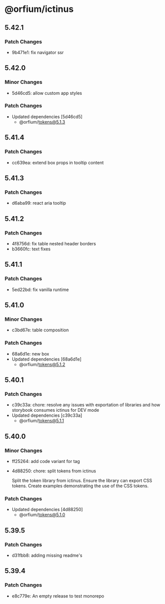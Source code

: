 # @orfium/ictinus

## 5.42.1

### Patch Changes

- 9b471e1: fix navigator ssr

## 5.42.0

### Minor Changes

- 5d46cd5: allow custom app styles

### Patch Changes

- Updated dependencies [5d46cd5]
  - @orfium/tokens@5.1.3

## 5.41.4

### Patch Changes

- cc639ea: extend box props in tooltip content

## 5.41.3

### Patch Changes

- d6aba99: react aria tooltip

## 5.41.2

### Patch Changes

- 4f8756d: fix table nested header borders
- b3660fc: text fixes

## 5.41.1

### Patch Changes

- 5ed22bd: fix vanilla runtime

## 5.41.0

### Minor Changes

- c3bd67e: table composition

### Patch Changes

- 68a6d1e: new box
- Updated dependencies [68a6d1e]
  - @orfium/tokens@5.1.2

## 5.40.1

### Patch Changes

- c39c33a: chore: resolve any issues with exportation of libraries and how storybook consumes ictinus for DEV mode
- Updated dependencies [c39c33a]
  - @orfium/tokens@5.1.1

## 5.40.0

### Minor Changes

- ff25264: add code variant for tag
- 4d88250: chore: split tokens from ictinus

  Split the token library from ictinus.
  Ensure the library can export CSS tokens.
  Create examples demonstrating the use of the CSS tokens.

### Patch Changes

- Updated dependencies [4d88250]
  - @orfium/tokens@5.1.0

## 5.39.5

### Patch Changes

- d31fbb8: adding missing readme's

## 5.39.4

### Patch Changes

- e8c779e: An empty release to test monorepo
